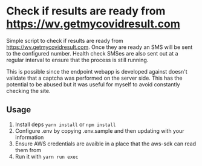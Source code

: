 # Check if results are ready from https://wv.getmycovidresult.com

Simple script to check if results are ready from https://wv.getmycovidresult.com.  Once
they are ready an SMS will be sent to the configured number.  Health check SMSes
are also sent out at a regular interval to ensure that the process is still running.

This is possible since the endpoint webapp is developed against doesn't validate that a captcha was performed on the server side.  This has the potential to be abused but it
was useful for myself to avoid constantly checking the site.

## Usage

1. Install deps `yarn install` or `npm install`
2. Configure .env by copying .env.sample and then updating with your information
3. Ensure AWS credentials are avaible in a place that the aws-sdk can read them from
4. Run it with `yarn run exec`

